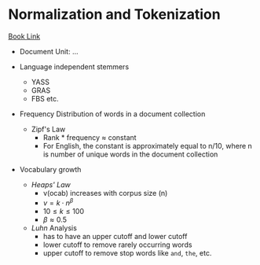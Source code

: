 # Normalization and Tokenization
[Book Link](https://nlp.stanford.edu/IR-book/pdf/02voc.pdf) 

- Document Unit: ...

- Language independent stemmers
    - YASS
    - GRAS
    - FBS etc.
- Frequency Distribution of words in a document collection
    - Zipf's Law
        - Rank * frequency $\approx$ constant
        - For English, the constant is approximately equal to n/10, where n is number of unique words in the document collection
- Vocabulary growth
    - *Heaps' Law*
        - v(ocab) increases with corpus size (n)
        - $v = k \cdot n^\beta$
        - $10 \le k \le 100$
        - $\beta \approx 0.5$
    - *Luhn* Analysis
        - has to have an upper cutoff and lower cutoff
        - lower cutoff to remove rarely occurring words
        - upper cutoff to remove stop words like `and`, `the`, etc.

